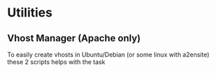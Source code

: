 # Utilities
## Vhost Manager (Apache only)
To easily create vhosts in Ubuntu/Debian (or some linux with a2ensite) these 2 scripts helps with the task
